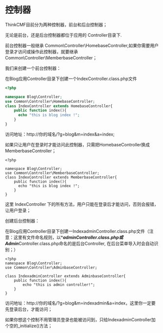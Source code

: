 # 控制器

ThinkCMF目前分为两种控制器，前台和后台控制器；

无论是前台，还是后台控制器都位于应用的 Controller目录下.

前台控制器一般继承 Common\Controller\HomebaseController,如果你需要用户登录才访问或操作此控制器，就要继承 Common\Controller\MemberbaseController；

我们来创建一个前台控制器：

在Blog应用Controller目录下创建一个IndexController.class.php文件

```php
<?php

namespace Blog\Controller;
use Common\Controller\HomebaseController;
class IndexController extends HomebaseController{
    public function index(){
      echo "this is blog index !";
    }
}
```
访问地址：http://你的域名/?g=blog&m=index&a=index;

如果只让用户在登录时才能访问此控制器，只需把HomebaseController换成MemberbaseController；

```
<?php

namespace Blog\Controller;
use Common\Controller\MemberbaseController;
class IndexController extends MemberbaseController{
    public function index(){
      echo "this is blog index !";
    }
}
```
这里 IndexController 下的所有方法，用户只能在登录后才能访问，否则会报错，让用户登录；



创建后台控制器：

在Blog应用Controller目录下创建一IndexadminController.class.php文件（注意：这里有文件命名规则，以****adminController.class.php或 Admin***Controller.class.php命名的是后台Controller, 在后台菜单导入时会自动识别；）

```
<?php
namespace Blog\Controller;
use Common\Controller\AdminbaseController;

class IndexadminController extends AdminbaseController{
    public function index(){
        echo "this is admin controller!";
    }
}
```
访问地址：http://你的域名/?g=blog&m=indexadmin&a=index，这里你一定要先登录后台，才能访问；

如果你想这个控制不用管理员登录也能被访问到，只给IndexadminController加个空的_initialize()方法；

<?php
namespace Blog\Controller;
use Common\Controller\AdminbaseController;

class IndexadminController extends AdminbaseController{

    //初始化，这里不执行父类的初始化方法
    public function _initialize(){}
    
    public function index(){
        echo "this is admin controller!";
    }
}
